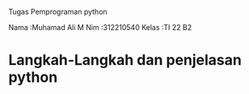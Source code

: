 Tugas Pemprograman python

Nama    :Muhamad Ali M
Nim     :312210540
Kelas   :TI 22 B2

# Langkah-Langkah dan penjelasan python



